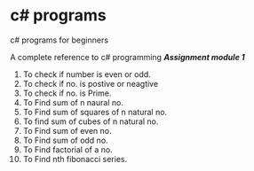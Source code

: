 # c# programs
c# programs for beginners

A complete reference to c# programming 
***Assignment module 1***
1. To check if number is even or odd.
2. To check if no. is postive or neagtive
3. To check if no. is Prime.
4. To Find sum of n naural no.
5. To Find sum of squares of n natural no.
6. To find sum of cubes of n natural no.
7. To Find sum of even no.
8. To Find sum of odd no.
9. To Find factorial of a no.
10. To Find nth fibonacci series.
